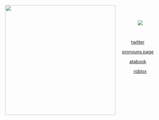 <img src="https://github.com/user-attachments/assets/3d8dff1d-6f22-40ee-8618-9af6911c4196" align="left" width="350px"/>

　<p align="center">![](https://komarev.com/ghpvc/?username=2ft-high&label=(🌙)&color=efd296)
 
 ⠀<p align="center">[twitter](https://x.com/woundache)
 ⠀<p align="center">[pronouns.page](https://en.pronouns.page/@catfrin)
 ⠀<p align="center">[atabook](https://woundache.atabook.org)
 ⠀<p align="center">[roblox](https://www.roblox.com/users/4775245918/profile)



